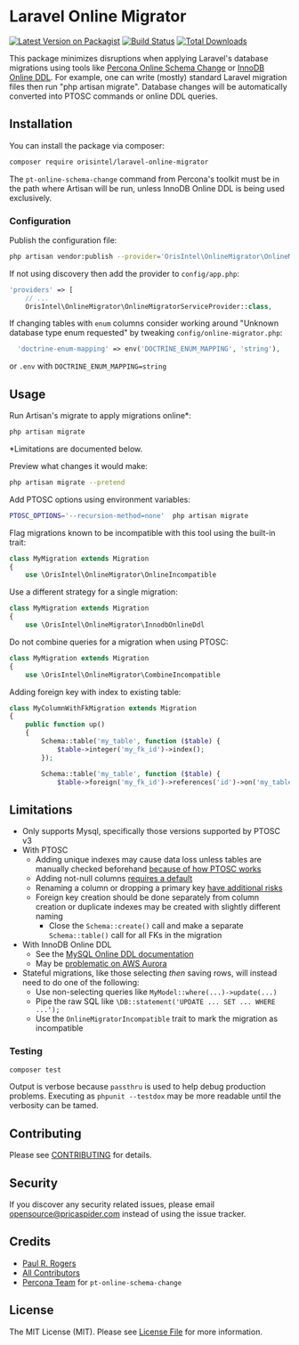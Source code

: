 # Laravel Online Migrator

[![Latest Version on Packagist](https://img.shields.io/packagist/v/orisintel/laravel-online-migrator.svg?style=flat-square)](https://packagist.org/packages/orisintel/laravel-online-migrator)
[![Build Status](https://img.shields.io/travis/orisintel/laravel-online-migrator/master.svg?style=flat-square)](https://travis-ci.org/orisintel/laravel-online-migrator)
[![Total Downloads](https://img.shields.io/packagist/dt/orisintel/laravel-online-migrator.svg?style=flat-square)](https://packagist.org/packages/orisintel/laravel-online-migrator)

This package minimizes disruptions when applying Laravel's database migrations
using tools like [Percona Online Schema Change](https://www.percona.com/doc/percona-toolkit/LATEST/pt-online-schema-change.html)
or [InnoDB Online DDL](https://dev.mysql.com/doc/refman/5.6/en/innodb-online-ddl.html).
For example, one can write (mostly) standard Laravel migration files then run
"php artisan migrate". Database changes will be automatically converted into
PTOSC commands or online DDL queries.

## Installation

You can install the package via composer:

``` bash
composer require orisintel/laravel-online-migrator
```

The `pt-online-schema-change` command from Percona's toolkit must be in the path
where Artisan will be run, unless InnoDB Online DDL is being used exclusively.

### Configuration

Publish the configuration file:
``` bash
php artisan vendor:publish --provider='OrisIntel\OnlineMigrator\OnlineMigratorServiceProvider'
```

If not using discovery then add the provider to `config/app.php`:
``` php
'providers' => [
    // ...
    OrisIntel\OnlineMigrator\OnlineMigratorServiceProvider::class,
```

If changing tables with `enum` columns consider working around "Unknown database
type enum requested" by tweaking `config/online-migrator.php`:
``` php
  'doctrine-enum-mapping' => env('DOCTRINE_ENUM_MAPPING', 'string'),
```
or `.env` with `DOCTRINE_ENUM_MAPPING=string`


## Usage

Run Artisan's migrate to apply migrations online*:
``` bash
php artisan migrate
```
\*Limitations are documented below.

Preview what changes it would make:
``` bash
php artisan migrate --pretend
```

Add PTOSC options using environment variables:
``` bash
PTOSC_OPTIONS='--recursion-method=none'  php artisan migrate
```

Flag migrations known to be incompatible with this tool using the built-in trait:
``` php
class MyMigration extends Migration
{
    use \OrisIntel\OnlineMigrator\OnlineIncompatible
```

Use a different strategy for a single migration:
``` php
class MyMigration extends Migration
{
    use \OrisIntel\OnlineMigrator\InnodbOnlineDdl
```

Do not combine queries for a migration when using PTOSC:
``` php
class MyMigration extends Migration
{
    use \OrisIntel\OnlineMigrator\CombineIncompatible
```

Adding foreign key with index to existing table:
``` php
class MyColumnWithFkMigration extends Migration
{
    public function up()
    {
        Schema::table('my_table', function ($table) {
            $table->integer('my_fk_id')->index();
        });

        Schema::table('my_table', function ($table) {
            $table->foreign('my_fk_id')->references('id')->on('my_table2');
```

## Limitations
- Only supports Mysql, specifically those versions supported by PTOSC v3
- With PTOSC
  - Adding unique indexes may cause data loss unless tables are manually checked
    beforehand [because of how PTOSC works](https://www.percona.com/doc/percona-toolkit/LATEST/pt-online-schema-change.html#id7)
  - Adding not-null columns [requires a default](https://www.percona.com/doc/percona-toolkit/LATEST/pt-online-schema-change.html#cmdoption-pt-online-schema-change-alter)
  - Renaming a column or dropping a primary key [have additional risks](https://www.percona.com/doc/percona-toolkit/LATEST/pt-online-schema-change.html#id1)
  - Foreign key creation should be done separately from column creation or
    duplicate indexes may be created with slightly different naming
    - Close the `Schema::create()` call and make a separate `Schema::table()`
      call for all FKs in the migration
- With InnoDB Online DDL
  - See the [MySQL Online DDL documentation](https://dev.mysql.com/doc/refman/5.6/en/innodb-create-index-overview.html)
  - May be [problematic on AWS Aurora](https://medium.com/@soomiq/why-you-should-not-use-mysql-5-6-online-ddl-on-aws-aurora-40985d5e90f5)
- Stateful migrations, like those selecting _then_ saving rows,
  will instead need to do one of the following:
  - Use non-selecting queries like `MyModel::where(...)->update(...)`
  - Pipe the raw SQL like `\DB::statement('UPDATE ... SET ... WHERE ...');`
  - Use the `OnlineMigratorIncompatible` trait to mark the migration as
    incompatible

### Testing

``` bash
composer test
```

Output is verbose because `passthru` is used to help debug production problems.
Executing as `phpunit --testdox` may be more readable until the verbosity can be
tamed.

## Contributing

Please see [CONTRIBUTING](CONTRIBUTING.md) for details.

## Security

If you discover any security related issues, please email
opensource@pricaspider.com instead of using the issue tracker.

## Credits

- [Paul R. Rogers](https://github.com/paulrrogers)
- [All Contributors](../../contributors)
- [Percona Team](https://www.percona.com/about-percona/team) for `pt-online-schema-change`

## License

The MIT License (MIT). Please see [License File](LICENSE.md) for more information.
